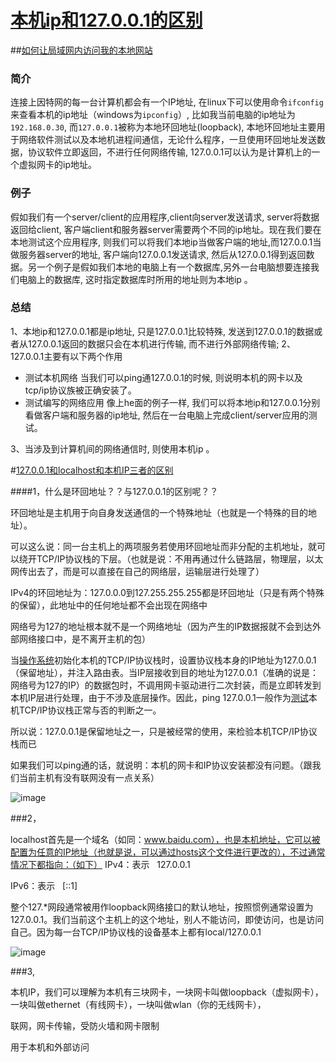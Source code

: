 # [本机ip和127.0.0.1的区别](https://www.cnblogs.com/sench/p/8955176.html)
##[如何让局域网内访问我的本地网站](https://zhidao.baidu.com/question/1832419639272418020.html)
### 简介

连接上因特网的每一台计算机都会有一个IP地址, 在linux下可以使用命令`ifconfig`来查看本机的ip地址（windows为`ipconfig`）, 比如我当前电脑的ip地址为`192.168.0.30`, 而`127.0.0.1`被称为本地环回地址(loopback), 本地环回地址主要用于网络软件测试以及本地机进程间通信，无论什么程序，一旦使用环回地址发送数据，协议软件立即返回，不进行任何网络传输, 127.0.0.1可以认为是计算机上的一个虚拟网卡的ip地址。

### 例子

假如我们有一个server/client的应用程序,client向server发送请求, server将数据返回给client, 客户端client和服务器server需要两个不同的ip地址。现在我们要在本地测试这个应用程序, 则我们可以将我们本地ip当做客户端的地址,而127.0.0.1当做服务器server的地址, 客户端向127.0.0.1发送请求, 然后从127.0.0.1得到返回数据。另一个例子是假如我们本地的电脑上有一个数据库,另外一台电脑想要连接我们电脑上的数据库, 这时指定数据库时所用的地址则为本地ip 。

### 总结

1、本地ip和127.0.0.1都是ip地址, 只是127.0.0.1比较特殊, 发送到127.0.0.1的数据或者从127.0.0.1返回的数据只会在本机进行传输, 而不进行外部网络传输;
2、127.0.0.1主要有以下两个作用

*   测试本机网络
    当我们可以ping通127.0.0.1的时候, 则说明本机的网卡以及tcp/ip协议族被正确安装了。
*   测试编写的网络应用
    像上he面的例子一样, 我们可以将本地ip和127.0.0.1分别看做客户端和服务器的ip地址, 然后在一台电脑上完成client/server应用的测试。

3、当涉及到计算机间的网络通信时, 则使用本机ip 。


#[127.0.0.1和localhost和本机IP三者的区别](https://www.cnblogs.com/austinspark-jessylu/p/6923781.html)

####1，什么是环回地址？？与127.0.0.1的区别呢？？

环回地址是主机用于向自身发送通信的一个特殊地址（也就是一个特殊的目的地址）。

可以这么说：同一台主机上的两项服务若使用环回地址而非分配的主机地址，就可以绕开TCP/IP协议栈的下层。（也就是说：不用再通过什么链路层，物理层，以太网传出去了，而是可以直接在自己的网络层，运输层进行处理了）

IPv4的环回地址为：127.0.0.0到127.255.255.255都是环回地址（只是有两个特殊的保留），此地址中的任何地址都不会出现在网络中

网络号为127的地址根本就不是一个网络地址（因为产生的IP数据报就不会到达外部网络接口中，是不离开主机的包）

当[操作系统](http://lib.csdn.net/base/operatingsystem "操作系统知识库")初始化本机的TCP/IP协议栈时，设置协议栈本身的IP地址为127.0.0.1（保留地址），并注入路由表。当IP层接收到目的地址为127.0.0.1（准确的说是：网络号为127的IP）的数据包时，不调用网卡驱动进行二次封装，而是立即转发到本机IP层进行处理，由于不涉及底层操作。因此，ping 127.0.0.1一般作为[测试](http://lib.csdn.net/base/softwaretest "软件测试知识库")本机TCP/IP协议栈正常与否的判断之一。

所以说：127.0.0.1是保留地址之一，只是被经常的使用，来检验本机TCP/IP协议栈而已 

如果我们可以ping通的话，就说明：本机的网卡和IP协议安装都没有问题。（跟我们当前主机有没有联网没有一点关系）

![image](http://upload-images.jianshu.io/upload_images/9249356-2458a58dadf59a04.png?imageMogr2/auto-orient/strip%7CimageView2/2/w/1240) 

###2，

localhost首先是一个域名（如同：www.baidu.com），也是本机地址，它可以被配置为任意的IP地址（也就是说，可以通过hosts这个文件进行更改的），不过通常情况下都指向：（如下）
IPv4：表示   127.0.0.1

IPv6：表示   [::1]

整个127.*网段通常被用作loopback网络接口的默认地址，按照惯例通常设置为127.0.0.1。我们当前这个主机上的这个地址，别人不能访问，即使访问，也是访问自己。因为每一台TCP/IP协议栈的设备基本上都有local/127.0.0.1 

![image](http://upload-images.jianshu.io/upload_images/9249356-1ee1e9769c769777.png?imageMogr2/auto-orient/strip%7CimageView2/2/w/1240) 

###3,

本机IP，我们可以理解为本机有三块网卡，一块网卡叫做loopback（虚拟网卡），一块叫做ethernet（有线网卡），一块叫做wlan（你的无线网卡），

联网，网卡传输，受防火墙和网卡限制

用于本机和外部访问
